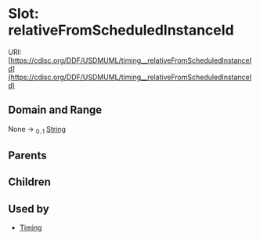 
# Slot: relativeFromScheduledInstanceId




URI: [https://cdisc.org/DDF/USDMUML/timing__relativeFromScheduledInstanceId](https://cdisc.org/DDF/USDMUML/timing__relativeFromScheduledInstanceId)


## Domain and Range

None &#8594;  <sub>0..1</sub> [String](types/String.md)

## Parents


## Children


## Used by

 * [Timing](Timing.md)
